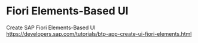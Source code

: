 # Fiori Elements-Based UI

Create SAP Fiori Elements-Based UI
https://developers.sap.com/tutorials/btp-app-create-ui-fiori-elements.html
